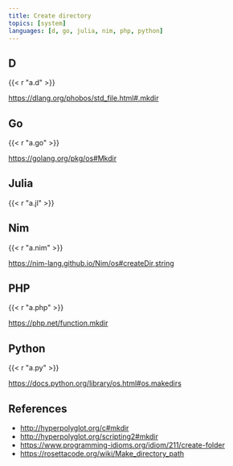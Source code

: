 ```yaml
---
title: Create directory
topics: [system]
languages: [d, go, julia, nim, php, python]
---
```


## D

{{< r "a.d" >}}

<https://dlang.org/phobos/std_file.html#.mkdir>

## Go

{{< r "a.go" >}}

<https://golang.org/pkg/os#Mkdir>

## Julia

{{< r "a.jl" >}}

## Nim

{{< r "a.nim" >}}

<https://nim-lang.github.io/Nim/os#createDir,string>

## PHP

{{< r "a.php" >}}

<https://php.net/function.mkdir>

## Python

{{< r "a.py" >}}

<https://docs.python.org/library/os.html#os.makedirs>

## References

- <http://hyperpolyglot.org/c#mkdir>
- <http://hyperpolyglot.org/scripting2#mkdir>
- <https://www.programming-idioms.org/idiom/211/create-folder>
- <https://rosettacode.org/wiki/Make_directory_path>
